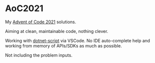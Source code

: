 # AoC2021
My [Advent of Code 2021](https://adventofcode.com/2021) solutions.

Aiming at clean, maintainable code, nothing clever.

Working with [dotnet-script](https://github.com/filipw/dotnet-script) via VSCode. No IDE auto-complete help and working from memory of APIs/SDKs as much as possible.

Not including the problem inputs.
